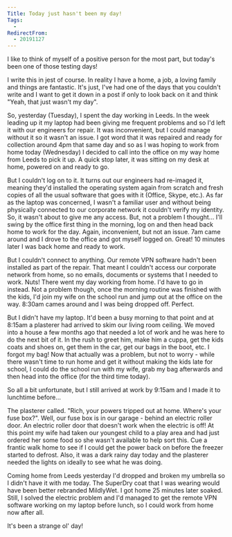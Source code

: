 ```yaml
---
Title: Today just hasn't been my day!
Tags: 
  - 
RedirectFrom:
  - 20191127
---
```


I like to think of myself of a positive person for the most part, but today's been one of those testing days!

I write this in jest of course. In reality I have a home, a job, a loving family and things are fantastic. It's just, I've had one of the days that you couldn't write and I want to get it down in a post if only to look back on it and think "Yeah, that just wasn't my day".

So, yesterday (Tuesday), I spent the day working in Leeds. In the week leading up it my laptop had been giving me frequent problems and so I'd left it with our engineers for repair. It was inconvenient, but I could manage without it so it wasn't an issue. I got word that it was repaired and ready for collection around 4pm that same day and so as I was hoping to work from home today (Wednesday) I decided to call into the office on my way home from Leeds to pick it up. A quick stop later, it was sitting on my desk at home, powered on and ready to go.

But I couldn't log on to it. It turns out our engineers had re-imaged it, meaning they'd installed the operating system again from scratch and fresh copies of all the usual software that goes with it (Office, Skype, etc.). As far as the laptop was concerned, I wasn't a familiar user and without being physically connected to our corporate network it couldn't verify my identity. So, it wasn't about to give me any access. But, not a problem I thought... I'll swing by the office first thing in the morning, log on and then head back home to work for the day. Again, inconvenient, but not an issue. 7am came around and I drove to the office and got myself logged on. Great! 10 minutes later I was back home and ready to work.

But I couldn't connect to anything. Our remote VPN software hadn't been installed as part of the repair. That meant I couldn't access our corporate network from home, so no emails, documents or systems that I needed to work. Nuts! There went my day working from home. I'd have to go in instead. Not a problem though, once the morning routine was finished with the kids, I'd join my wife on the school run and jump out at the office on the way. 8:30am cames around and I was being dropped off. Perfect.

But I didn't have my laptop. It'd been a busy morning to that point and at 8:15am a plasterer had arrived to skim our living room ceiling. We moved into a house a few months ago that needed a lot of work and he was here to do the next bit of it. In the rush to greet him, make him a cuppa, get the kids coats and shoes on, get them in the car, get our bags in the boot, etc. I forgot my bag! Now that actually was a problem, but not to worry - while there wasn't time to run home and get it without making the kids late for school, I could do the school run with my wife, grab my bag afterwards and then head into the office (for the third time today).

So all a bit unfortunate, but I still arrived at work by 9:15am and I made it to lunchtime before...

The plasterer called. "Rich, your powers tripped out at home. Where's your fuse box?". Well, our fuse box is in our garage - behind an electric roller door. An electric roller door that doesn't work when the electric is off! At this point my wife had taken our youngest child to a play area and had just ordered her some food so she wasn't available to help sort this. Cue a frantic walk home to see if I could get the power back on before the freezer started to defrost. Also, it was a dark rainy day today and the plasterer needed the lights on ideally to see what he was doing.

Coming home from Leeds yesterday I'd dropped and broken my umbrella so I didn't have it with me today. The SuperDry coat that I was wearing would have been better rebranded MildlyWet. I got home 25 minutes later soaked. Still, I solved the electric problem and I'd managed to get the remote VPN software working on my laptop before lunch, so I could work from home now after all.

It's been a strange ol' day!